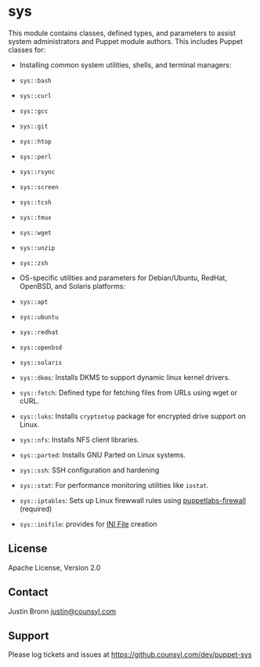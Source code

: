 sys
===

This module contains classes, defined types, and parameters to assist system administrators and Puppet module authors.  This includes Puppet classes for:

* Installing common system utilities, shells, and terminal managers:
 * `sys::bash`
 * `sys::curl`
 * `sys::gcc`
 * `sys::git`
 * `sys::htop`
 * `sys::perl`
 * `sys::rsync`
 * `sys::screen`
 * `sys::tcsh`
 * `sys::tmux`
 * `sys::wget`
 * `sys::unzip`
 * `sys::zsh`

* OS-specific utilities and parameters for Debian/Ubuntu, RedHat, OpenBSD, and Solaris platforms:
 * `sys::apt`
 * `sys::ubuntu`
 * `sys::redhat`
 * `sys::openbsd`
 * `sys::solaris`

* `sys::dkms`: Installs DKMS to support dynamic linux kernel drivers.

* `sys::fetch`: Defined type for fetching files from URLs using wget or cURL.

* `sys::luks`: Installs `cryptsetup` package for encrypted drive support on Linux.

* `sys::nfs`: Installs NFS client libraries.

* `sys::parted`: Installs GNU Parted on Linux systems.

* `sys::ssh`: SSH configuration and hardening

* `sys::stat`: For performance monitoring utilities like `iostat`.

* `sys::iptables`: Sets up Linux firewwall rules using [puppetlabs-firewall](http://forge.puppetlabs.com/puppetlabs/firewall) (required)

* `sys::inifile`: provides for [INI File](http://en.wikipedia.org/wiki/INI_file) creation

License
-------

Apache License, Version 2.0

Contact
-------

Justin Bronn <justin@counsyl.com>

Support
-------

Please log tickets and issues at https://github.counsyl.com/dev/puppet-sys

